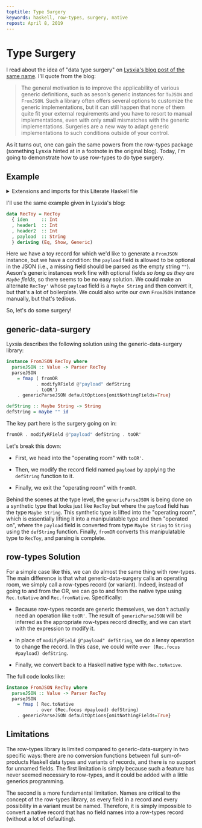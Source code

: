 ```yaml
---
toptitle: Type Surgery
keywords: haskell, row-types, surgery, native
repost: April 8, 2019
---
```


# Type Surgery

I read about the idea of "data type surgery" on
[Lysxia's blog post of the same name](https://blog.poisson.chat/posts/2018-11-26-type-surgery.html).
I'll quote from the blog:

> The general motivation is to improve the applicability of various generic definitions,
> such as aeson’s generic instances for `ToJSON` and `FromJSON`. Such a library often
> offers several options to customize the generic implementations, but it can still
> happen that none of them quite fit your external requirements and you have to resort
> to manual implementations, even with only small mismatches with the generic
> implementations. Surgeries are a new way to adapt generic implementations to such
> conditions outside of your control.

As it turns out, one can gain the same powers from the row-types package
(something Lysxia hinted at in a footnote in the original blog).  Today, I'm going
to demonstrate how to use row-types to do type surgery.

## Example

<details class="code-details">

<summary>Extensions and imports for this Literate Haskell file</summary>

```haskell
{-# LANGUAGE AllowAmbiguousTypes #-}
{-# LANGUAGE DataKinds #-}
{-# LANGUAGE DeriveAnyClass #-}
{-# LANGUAGE DeriveGeneric #-}
{-# LANGUAGE OverloadedLabels #-}
{-# LANGUAGE PartialTypeSignatures #-}
{-# LANGUAGE ScopedTypeVariables #-}
{-# LANGUAGE TypeOperators #-}
module TypeSurgery where

import qualified Data.Row.Records as Rec

import Data.Aeson
import Data.Coerce            (coerce)
import Data.Functor.Identity  (Identity(..))

import GHC.Generics

-- Convenient lens functions (rather than importing Lens)
over :: ((a -> Identity b) -> s -> Identity t) -> (a -> b) -> s -> t
over = coerce
```
</details>

I'll use the same example given in Lysxia's blog:

```haskell
data RecToy = RecToy
  { iden     :: Int
  , header1  :: Int
  , header2  :: Int
  , payload  :: String
  } deriving (Eq, Show, Generic)
```

Here we have a toy record for which we'd like to generate a `FromJSON` instance,
but we have a condition: the `payload` field is allowed to be optional in the
JSON (i.e., a missing field should be parsed as the empty string `""`).  Aeson's
generic instances work fine with optional fields _so long as they are `Maybe`
fields_, so there seems to be no easy solution.  We could make an alternate
`RecToy'` whose `payload` field is a `Maybe String` and then convert it, but that's
a lot of boilerplate.  We could also write our own `FromJSON` instance manually,
but that's tedious.

So, let's do some surgery!

## generic-data-surgery
Lyxsia describes the following solution using the generic-data-surgery library:

```haskell
instance FromJSON RecToy where
  parseJSON :: Value -> Parser RecToy
  parseJSON
    = fmap ( fromOR
           . modifyRField @"payload" defString
           . toOR')
    . genericParseJSON defaultOptions{omitNothingFields=True}

defString :: Maybe String -> String
defString = maybe "" id
```

The key part here is the surgery going on in:

```haskell
fromOR . modifyRField @"payload" defString . toOR'
```

Let's break this down:

- First, we head into the "operating room" with `toOR'`.

- Then, we modify the record field named `payload` by applying the `defString`
  function to it.

- Finally, we exit the "operating room" with `fromOR`.

Behind the scenes at the type level, the `genericParseJSON` is being done on a
synthetic type that looks just like `RecToy` but where the `payload` field has
the type `Maybe String`.  This synthetic type is lifted into the "operating room",
which is essentially lifting it into a manipulatable type and then "operated on",
where the `payload` field is converted from type `Maybe String` to `String` using
the `defString` function.  Finally, `fromOR` converts this manipulatable type
to `RecToy`, and parsing is complete.

## row-types Solution
For a simple case like this, we can do almost the same thing with row-types.
The main difference is that what generic-data-surgery calls an operating room,
we simply call a row-types record (or variant).  Indeed, instead of going to and
from the OR, we can go to and from the native type using `Rec.toNative` and
`Rec.fromNative`.  Specifically:

- Because row-types records are generic themselves, we don't actually need an operation
  like `toOR'`.  The result of `genericParseJSON` will be inferred as the
  appropriate row-types record directly, and we can start with the expression
  to modify it.

- In place of `modifyRField @"payload" defString`, we do a lensy operation
  to change the record.  In this case, we could write
  `over (Rec.focus #payload) defString`.

- Finally, we convert back to a Haskell native type with `Rec.toNative`.

The full code looks like:
```haskell
instance FromJSON RecToy where
  parseJSON :: Value -> Parser RecToy
  parseJSON
    = fmap ( Rec.toNative
           . over (Rec.focus #payload) defString)
    . genericParseJSON defaultOptions{omitNothingFields=True}
```

## Limitations
The row-types library is limited compared to generic-data-surgery in two specific
ways: there are no conversion functions between full sum-of-products Haskell
data types and variants of records, and there is no support for unnamed fields.
The first limitation is simply because such a feature has never seemed necessary
to row-types, and it could be added with a little generics programming.

The second is a more fundamental limitation.  Names are critical to the concept
of the row-types library, as every field in a record and every possibility in a
variant must be named.  Therefore, it is simply impossible to convert a native
record that has no field names into a row-types record (without a lot of defaulting).
